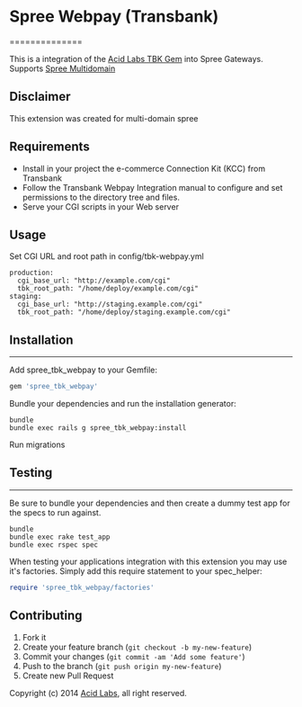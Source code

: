 # Spree Webpay (Transbank)
==============

This is a integration of the [Acid Labs TBK Gem](https://github.com/acidlabs/tbk-webpay) into Spree Gateways.
Supports [Spree Multidomain](https://github.com/acidlabs/spree-multi-domain)

## Disclaimer

This extension was created for multi-domain spree

## Requirements

* Install in your project the e-commerce Connection Kit (KCC) from Transbank
* Follow the Transbank Webpay Integration manual to configure and set permissions to the directory tree and files.
* Serve your CGI scripts in your Web server

## Usage

Set CGI URL and root path in config/tbk-webpay.yml

    production:
      cgi_base_url: "http://example.com/cgi"
      tbk_root_path: "/home/deploy/example.com/cgi"
    staging:
      cgi_base_url: "http://staging.example.com/cgi"
      tbk_root_path: "/home/deploy/staging.example.com/cgi"


## Installation
------------

Add spree_tbk_webpay to your Gemfile:

```ruby
gem 'spree_tbk_webpay'
```

Bundle your dependencies and run the installation generator:

```shell
bundle
bundle exec rails g spree_tbk_webpay:install
```

Run migrations

## Testing
-------

Be sure to bundle your dependencies and then create a dummy test app for the specs to run against.

```shell
bundle
bundle exec rake test_app
bundle exec rspec spec
```

When testing your applications integration with this extension you may use it's factories.
Simply add this require statement to your spec_helper:

```ruby
require 'spree_tbk_webpay/factories'
```

## Contributing

1. Fork it
2. Create your feature branch (`git checkout -b my-new-feature`)
3. Commit your changes (`git commit -am 'Add some feature'`)
4. Push to the branch (`git push origin my-new-feature`)
5. Create new Pull Request

Copyright (c) 2014 [Acid Labs](http://acid.cl), all right reserved.
